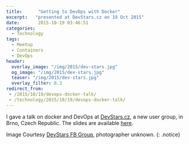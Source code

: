 ```yaml
---
title:      "Getting to DevOps with Docker"
excerpt:   "presented at DevStars.cz on 19 Oct 2015"
date:       2015-10-19 03:46:51
categories:
  - Technology
tags:
  - Meetup
  - Containers
  - DevOps
header:
  overlay_image: "/img/2015/dev-stars.jpg"
  og_image: "/img/2015/dev-stars.jpg"
  teaser: "/img/2015/dev-stars.jpg"
  overlay_filter: 0.3
redirect_from:
 - /2015/10/19/devops-docker-talk/
 - /technology/2015/10/19/devops-docker-talk/
---
```


I gave a talk on docker and DevOps at [DevStars.cz](https://devstars.cz), a new user group, in Brno, Czech Republic.  The slides are available [here](/talks/DevStars.cz.20151019/).

Image Courtesy [DevStars FB Group](https://www.facebook.com/devstarscz/), photographer unknown.
{: .notice}
